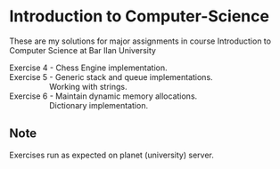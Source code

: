 # Introduction to Computer-Science
These are my solutions for major assignments in course Introduction to Computer Science at Bar Ilan University

Exercise 4 - Chess Engine implementation. <br/>
Exercise 5 - Generic stack and queue implementations. <br/>
             &emsp; &emsp; &emsp; &emsp; Working with strings. <br/>
Exercise 6 - Maintain dynamic memory allocations. <br/>
             &emsp; &emsp; &emsp; &emsp; Dictionary implementation.
             
## Note
Exercises run as expected on planet (university) server.
